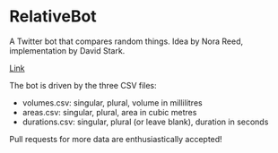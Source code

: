# RelativeBot

A Twitter bot that compares random things. Idea by Nora Reed, implementation by David Stark.

[Link](https://twitter.com/RelativeBot)

The bot is driven by the three CSV files:

* volumes.csv: singular, plural, volume in millilitres
* areas.csv: singular, plural, area in cubic metres
* durations.csv: singular, plural (or leave blank), duration in seconds

Pull requests for more data are enthusiastically accepted!
